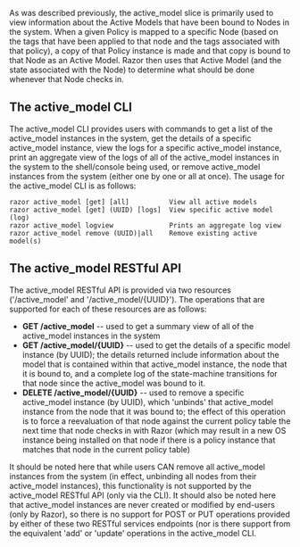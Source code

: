 As was described previously, the active_model slice is primarily used to view information about the Active Models that have been bound to Nodes in the system.  When a given Policy is mapped to a specific Node (based on the tags that have been applied to that node and the tags associated with that policy), a copy of that Policy instance is made and that copy is bound to that Node as an Active Model.  Razor then uses that Active Model (and the state associated with the Node) to determine what should be done whenever that Node checks in.

## The active_model CLI

The active_model CLI provides users with commands to get a list of the active_model instances in the system, get the details of a specific active_model instance, view the logs for a specific active_model instance, print an aggregate view of the logs of all of the active_model instances in the system to the shell/console being used, or remove active_model instances from the system (either one by one or all at once).  The usage for the active_model CLI is as follows:
```
razor active_model [get] [all]          View all active models
razor active_model [get] (UUID) [logs]  View specific active model (log)
razor active_model logview              Prints an aggregate log view
razor active_model remove (UUID)|all    Remove existing active model(s)
```
## The active_model RESTful API

The active_model RESTful API is provided via two resources ('/active_model' and '/active_model/{UUID}').  The operations that are supported for each of these resources are as follows:

* **GET /active_model** -- used to get a summary view of all of the active_model instances in the system
* **GET /active_model/{UUID}** -- used to get the details of a specific model instance (by UUID); the details returned include information about the model that is contained within that active_model instance, the node that it is bound to, and a complete log of the state-machine transitions for that node since the active_model was bound to it.
* **DELETE /active_model/{UUID}** -- used to remove a specific active_model instance (by UUID), which 'unbinds' that active_model instance from the node that it was bound to; the effect of this operation is to force a reevaluation of that node against the current policy table the next time that node checks in with Razor (which may result in a new OS instance being installed on that node if there is a policy instance that matches that node in the current policy table)

It should be noted here that while users CAN remove all active_model instances from the system (in effect, unbinding all nodes from their active_model instances), this functionality is not supported by the active_model RESTful API (only via the CLI).  It should also be noted here that active_model instances are never created or modified by end-users (only by Razor), so there is no support for POST or PUT operations provided by either of these two RESTful services endpoints (nor is there support from the equivalent 'add' or 'update' operations in the active_model CLI.